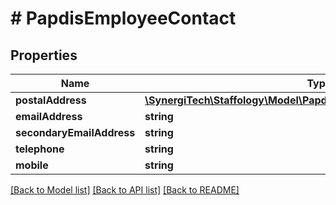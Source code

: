 # # PapdisEmployeeContact

## Properties

Name | Type | Description | Notes
------------ | ------------- | ------------- | -------------
**postalAddress** | [**\SynergiTech\Staffology\Model\PapdisEmployeeContactPostalAddress**](PapdisEmployeeContactPostalAddress.md) |  | [optional]
**emailAddress** | **string** | [readonly] | [optional]
**secondaryEmailAddress** | **string** | [readonly] | [optional]
**telephone** | **string** | [readonly] | [optional]
**mobile** | **string** | [readonly] | [optional]

[[Back to Model list]](../../README.md#models) [[Back to API list]](../../README.md#endpoints) [[Back to README]](../../README.md)
